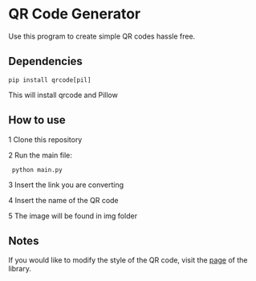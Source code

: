 # QR Code Generator

Use this program to create simple QR codes hassle free.

Dependencies
---
``` pip install qrcode[pil] ```

This will install qrcode and Pillow

How to use
---
1 Clone this repository

2 Run the main file: 

``` python main.py```

3 Insert the link you are converting

4 Insert the name of the QR code

5 The image will be found in img folder


Notes
---
If you would like to modify the style of the QR code, visit the [page](https://pypi.org/project/qrcode/) of the library.
